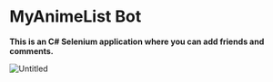 # MyAnimeList Bot

**This is an C# Selenium application where you can add friends and comments.**

![Untitled](https://user-images.githubusercontent.com/23746859/85102268-a3dfd980-b247-11ea-82f7-a219276cf356.png)

